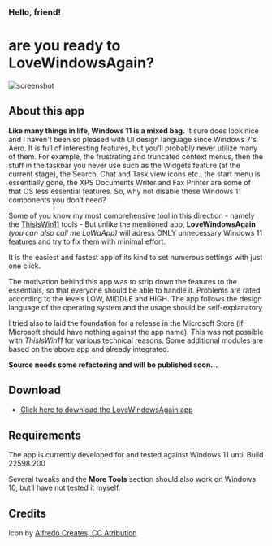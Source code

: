 
### Hello, friend!
# are you ready to LoveWindowsAgain?

![screenshot](https://github.com/builtbybel/LoveWindowsAgain/blob/main/assets/lwa.png)


## About this app 
**Like many things in life, Windows 11 is a mixed bag.** It sure does look nice and I haven't been so pleased with UI design language since Windows 7's Aero. It is full of interesting features, but you’ll probably never utilize many of them. For example, the frustrating and truncated context menus, then the stuff in the taskbar you never use such as the Widgets feature (at the current stage), the Search, Chat and Task view icons etc., the start menu is essentially gone, the XPS Documents Writer and Fax Printer are some of that OS less essential features. So, why not disable these Windows 11 components you don’t need? 

Some of you know my most comprehensive tool in this direction - namely the [ThisIsWin11](https://github.com/builtbybel/ThisIsWin11) tools - But unlike the mentioned app, **LoveWindowsAgain** _(you can also call me LoWaApp)_ will adress ONLY unnecessary Windows 11 features and try to fix them with minimal effort. 

It is the easiest and fastest app of its kind to set numerous settings with just one click. 

The motivation behind this app was to strip down the features to the essentials, so that everyone should be able to handle it. Problems are rated according to the levels LOW, MIDDLE and HIGH. The app follows the design language of the operating system and the usage should be self-explanatory

I tried also to laid the foundation for a release in the Microsoft Store (if Microsoft should have nothing against the app name). 
This was not possible with _ThisIsWin11_ for various technical reasons. Some additional modules are based on the above app and already integrated.

**Source needs some refactoring and will be published soon...**

## Download
- [Click here to download the LoveWindowsAgain app](https://github.com/builtbybel/LoveWindowsAgain/releases)

## Requirements
The app is currently developed for and tested against Windows 11 until Build 22598.200 

Several tweaks and the **More Tools** section should also work on Windows 10, but  I have not tested it myself.

## Credits
Icon by [Alfredo Creates, CC Atribution](https://icon-icons.com/de/symbol/Unternehmens-social-media-logo-Marke-windows/82803)
